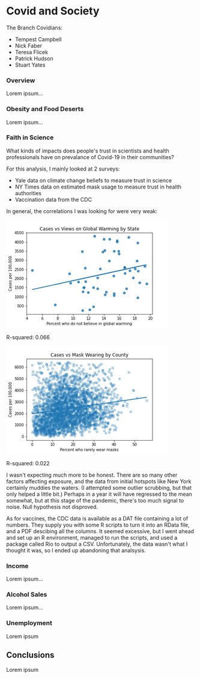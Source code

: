 # Covid and Society

The Branch Covidians:

- Tempest Campbell
- Nick Faber
- Teresa Flicek
- Patrick Hudson
- Stuart Yates

### Overview

Lorem ipsum...

### Obesity and Food Deserts

Lorem ipsum...

### Faith in Science

What kinds of impacts does people's trust in scientists and health professionals have on prevalance of Covid-19 in their communities?

For this analysis, I mainly looked at 2 surveys:

- Yale data on climate change beliefs to measure trust in science
- NY Times data on estimated mask usage to measure trust in health authorities
- Vaccination data from the CDC

In general, the correlations I was looking for were very weak:

![global warming by state](Science/output/cases-vs-gw-by-state.png)

R-squared: 0.066

![mask use by county](Science/output/cases-vs-masks-by-county.png)

R-squared: 0.022

I wasn't expecting much more to be honest. There are so many other factors affecting exposure, and the data from initial hotspots like New York certainly muddies the waters. (I attempted some outlier scrubbing, but that only helped a little bit.) Perhaps in a year it will have regressed to the mean somewhat, but at this stage of the pandemic, there's too much signal to noise. Null hypothesis not disproved.

As for vaccines, the CDC data is available as a DAT file containing a lot of numbers. They supply you with some R scripts to turn it into an RData file, and a PDF descibing all the columns. It seemed excessive, but I went ahead and set up an R environment, managed to run the scripts, and used a package called Rio to output a CSV. Unfortunately, the data wasn't what I thought it was, so I ended up abandoning that analsysis.

### Income

Lorem ipsum...

### Alcohol Sales

Lorem ipsum...

### Unemployment

Lorem ipsum

## Conclusions

Lorem ipsum
